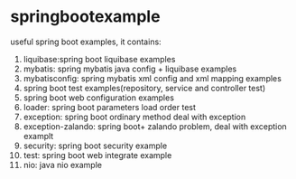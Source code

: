 # springbootexample
useful spring boot examples, it contains:

1. liquibase:spring boot liquibase examples
2. mybatis: spring mybatis java config + liquibase examples
3. mybatisconfig: spring mybatis xml config and xml mapping examples
4. spring boot test examples(repository, service and controller test)
5. spring boot web configuration examples
6. loader: spring boot parameters load order test 
7. exception: spring boot ordinary method deal with exception
8. exception-zalando: spring boot+ zalando problem, deal with exception examplt
9. security: spring boot security example
10. test: spring boot web integrate example
11. nio: java nio example